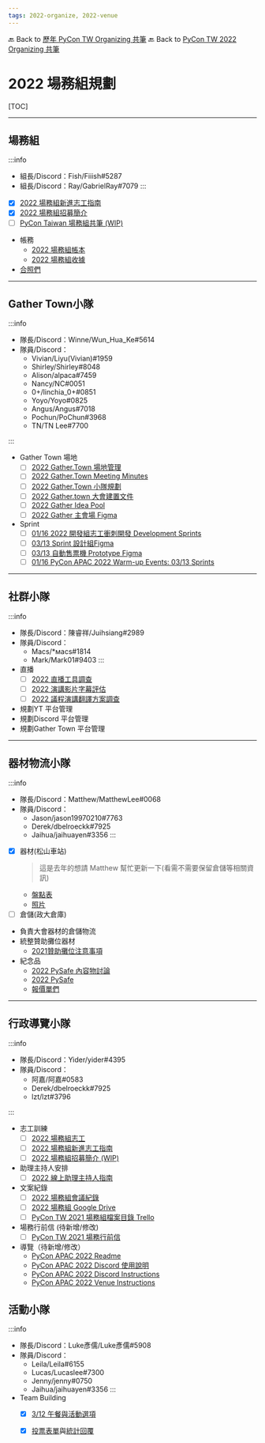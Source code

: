 ```yaml
---
tags: 2022-organize, 2022-venue
---
```


🔙 Back to [歷年 PyCon TW Organizing 共筆](/ryPr7SFyP/%2FHM5mHCFKQCu7-W5ea8ITcw%3Fview)
🔙 Back to [PyCon TW 2022 Organizing 共筆](/rkk3KQ_VY)


# 2022 場務組規劃

[TOC]

---
## 場務組

:::info
- 組長/Discord：Fish/Fiiish#5287
- 組長/Discord：Ray/GabrielRay#7079
:::

- [x] [2022 場務組新進志工指南](/hpyo_RhiQyioLj2ikTzgkQ)
- [x] [2022 場務組招募簡介](/G10mO_PeShuczVsB5Amqbw)
- [ ] [PyCon Taiwan 場務組共筆 (WIP)](/E2SGIGAcQkSEYi3FM4blRQ)
- 帳務
    - [2022 場務組帳本](https://docs.google.com/spreadsheets/d/1byf3XDWLoa_-Jl6qRg22BLK--JTtm-poeykddvd83eI)
    - [2022 場務組收據](https://drive.google.com/drive/folders/1x7Ac2F-UeOhaitpDoWNu7RABKLnflBDd)
- [合照們](https://drive.google.com/drive/folders/1WvBp-iTfyx6Wkf8covdGXrD2ZpcUUrtR)

---

## Gather Town小隊

:::info
- 隊長/Discord：Winne/Wun_Hua_Ke#5614
- 隊員/Discord：
    - Vivian/Liyu(Vivian)#1959
    - Shirley/Shirley#8048
    - Alison/alpaca#7459
	- Nancy/NC#0051
	- 0+/linchia_0+#0851
	- Yoyo/Yoyo#0825
	- Angus/Angus#7018
	- Pochun/PoChun#3968
	- TN/TN Lee#7700


:::
- Gather Town 場地
    * [ ] [2022 Gather.Town 場地管理](/8CIuuSoOT4CiJN-LrbhgHg)
    * [ ] [2022 Gather.Town Meeting Minutes](/aDBI_fC1TayAy63RqcT_Kw)
    * [ ] [2022 Gather.Town 小隊規劃](/By1QqtP5F)
    * [ ] [2022 Gather.town 大會建置文件](/BOYIv7ukRoqw79QygcFbmg)
    * [ ] [2022 Gather Idea Pool](https://www.figma.com/file/Olpo5OYux4zJr2I4qEKL5b/Pycon-2022-GT---Idea-pool?node-id=1%3A43)
    * [ ] [2022 Gather 主會場 Figma](https://www.figma.com/file/YteSlDDVmrV5ruARhmazwZ/PyCon-TW-Sprint-proposal---vending-machine?node-id=0%3A1)
- Sprint
    * [ ] [01/16 2022 開發組志工衝刺開發 Development Sprints](/ocT9MhYYSHOiSb9VoiEytw)
    * [ ] [03/13 Sprint 設計組Figma](https://www.figma.com/file/N05JMA5FnJ9i86Gs5iUfb7/PyCon-APAC-2022-Sprint-Venue?node-id=49%3A2)
    * [ ] [03/13 自動售票機 Prototype Figma](figma.com/file/N05JMA5FnJ9i86Gs5iUfb7/PyCon-APAC-2022-Sprint-Venue?node-id=0%3A1)
    * [ ] [01/16 PyCon APAC 2022 Warm-up Events: 03/13 Sprints](https://hackmd.io/@pycontw/S1c6tW_AK)

---

## 社群小隊

:::info
- 隊長/Discord：陳睿祥/Juihsiang#2989
- 隊員/Discord：
    - Macs/*мacѕ#1814
    - Mark/Mark01#9403
:::
- 直播
    * [ ] [2022 直播工具調查](/Gq-U3bVcTEmLcVZA-zmwmQ)
    * [ ] [2022 演講影片字幕評估](/EfX0SmdoTJiJ6fi1XKqFSg)
    * [ ] [2022 議程演講翻譯方案調查](/2A_zSUF5SJGY_c_CQ5Qyfw) 
- 規劃YT 平台管理
- 規劃Discord 平台管理
- 規劃Gather Town 平台管理

---

## 器材物流小隊

:::info
- 隊長/Discord：Matthew/MatthewLee#0068
- 隊員/Discord：
    - Jason/jason19970210#7763
    - Derek/dbelroeckk#7925
    - Jaihua/jaihuayen#3356
:::
* [X] 器材(松山車站)
    > 這是去年的想請 Matthew 幫忙更新一下(看需不需要保留倉儲等相關資訊)
    * [盤點表](https://docs.google.com/spreadsheets/d/1tYTDlviGAO29tXNozoV5PlhJgAd5Gw2vacXtvA-JRnw/edit#gid=2127830938)
    * [照片](https://drive.google.com/drive/u/1/folders/1HhZGJMsiLJ3cLNb8IM5cvRSoDQHliBPC)
* [ ] 倉儲(政大倉庫)
- 負責大會器材的倉儲物流
- 統整贊助攤位器材
    - [2021贊助攤位注意事項](https://hackmd.io/rAHbP0pcSi-m32IWox-mIQ)
- 紀念品
    - [2022 PySafe 內容物討論](https://hackmd.io/FGxzH63VTm-dMf4Gc4k_sA)
    - [2022 PySafe](/AZvbZFrYQ-mYWiBB409BcA)
    - [報價單們](https://drive.google.com/drive/folders/1lncOp8xVXtLnHCJbd1FF57OAOgLEeUy1?usp=sharing)

---

## 行政導覽小隊

:::info
- 隊長/Discord：Yider/yider#4395
- 隊員/Discord：
  - 阿嘉/阿嘉#0583
  - Derek/dbelroeckk#7925
  - lzt/lzt#3796
 
:::

- 志工訓練
    * [ ] [2022 場務組志工](https://docs.google.com/spreadsheets/d/15uYzhj5FXPkxpKAMxKWSPwK3lCyfPZMA_sHPaGqhkFY/edit#gid=0)
    * [ ] [2022 場務組新進志工指南](/hpyo_RhiQyioLj2ikTzgkQ)
    * [ ] [2022 場務組招募簡介 (WIP)](/G10mO_PeShuczVsB5Amqbw)
- 助理主持人安排
    * [ ] [2022 線上助理主持人指南](/Q_2W5kW9TTG2brpRnRvSTg)
- 文案紀錄
    * [ ] [2022 場務組會議紀錄](/rkdU0u_dY)
    * [ ] [2022 場務組 Google Drive](https://drive.google.com/drive/folders/10NBII8BKo92hKvljtpwTRCaVZxBJuaAQ)
    * [ ] [PyCon TW 2021 場務組檔案目錄 Trello](https://trello.com/c/txTltj8I/23-%E6%AA%94%E6%A1%88%E7%9B%AE%E9%8C%84)
- 場務行前信 (待新增/修改)
    * [ ] [PyCon TW 2021 場務行前信](/AkJ5xrphSuyLmrj6tsjEsg)
- 導覽（待新增/修改）
    - [PyCon APAC 2022 Readme](https://docs.google.com/presentation/d/1t7UvICM3MMr2X0ebtqFo1apd-Ds-gd2eXeSYLxg5uHM)
    - [PyCon APAC 2022 Discord 使用說明](/3BWt-oh4R0qxQufQNrBqiQ)
    - [PyCon APAC 2022 Discord Instructions](/THZqCYyWR22sghFzeSQCig)
    - [PyCon APAC 2022 Venue Instructions](https://docs.google.com/presentation/d/11gV0fMHfhUUFwuT7iHPQnAA5BlDvgDj6L2Ix_SVu63U)

## 活動小隊

:::info
- 隊長/Discord：Luke彥儒/Luke彥儒#5908
- 隊員/Discord：
    - Leila/Leila#6155
    - Lucas/Lucaslee#7300
    - Jenny/jenny#0750
    - Jaihua/jaihuayen#3356
:::
- Team Building
    - [x] [3/12 午餐與活動選項](/5zGbcCm_Qe6wlXn8weEllw)
    - [x] [投票表單](https://docs.google.com/forms/d/1L9ekEal42W4ACcVtADpwerVnVfI00NgXpJs_L3bRQgc/edit?usp=sharing)與[統計回覆](https://docs.google.com/spreadsheets/d/14uNSIeRfggnDqXc0hlIgMw9xpv0Mu1C9avZ6d8dIFEo/edit?usp=sharing)




